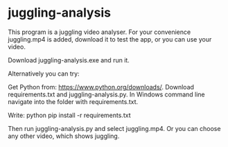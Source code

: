 # juggling-analysis
This program is a juggling video analyser. For your convenience juggling.mp4 is added, download it to test the app, or you can use your video.

Download juggling-analysis.exe and run it.

Alternatively you can try:

Get Python from: https://www.python.org/downloads/. Download requirements.txt and juggling-analysis.py. In Windows command line navigate into the folder with requirements.txt. 

Write: python pip install -r requirements.txt

Then run juggling-analysis.py and select juggling.mp4. Or you can choose any other video, which shows juggling.
